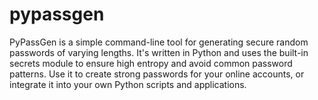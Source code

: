 # pypassgen
PyPassGen is a simple command-line tool for generating secure random passwords of varying lengths. It's written in Python and uses the built-in secrets module to ensure high entropy and avoid common password patterns. Use it to create strong passwords for your online accounts, or integrate it into your own Python scripts and applications.
